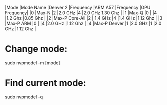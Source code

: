 |Mode |Mode Name      |Denver 2 |Frequency |ARM A57 |Frequency |GPU Frequency|
|0	  |Max-N	        |2	      |2.0 GHz   |4       |2.0 GHz   1.30 Ghz      |
|1	  |Max-Q	        |0        |	 	       |4       |1.2 Ghz   |0.85 Ghz     |
|2	  |Max-P Core-All |2        |	1.4 GHz  |4	      |1.4 GHz	 |1.12 Ghz     |
|3	  |Max-P ARM	    |0        |	 	       |4	      |2.0 GHz	 |1.12 Ghz     |
|4	  |Max-P Denver   |1      	|2.0 GHz	 |1	      |2.0 GHz	 |1.12 Ghz     |

# Change mode:
sudo nvpmodel -m [mode]

# Find current mode:
sudo nvpmodel -q
